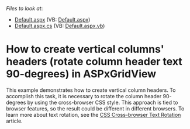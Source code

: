 <!-- default file list -->
*Files to look at*:

* [Default.aspx](./CS/WebSite/Default.aspx) (VB: [Default.aspx](./VB/WebSite/Default.aspx))
* [Default.aspx.cs](./CS/WebSite/Default.aspx.cs) (VB: [Default.aspx.vb](./VB/WebSite/Default.aspx.vb))
<!-- default file list end -->
# How to create vertical columns' headers (rotate column header text 90-degrees) in ASPxGridView 


<p>This example demonstrates how to create vertical column headers. To accomplish this task, it is necessary to rotate the column header 90-degrees by using the cross-browser CSS style. This approach is tied to browser features, so the result could be different in different browsers. To learn more about text rotation, see the <a href="http://www.htmlgoodies.com/html5/css/css-cross-browser-text-rotation.html#fbid=j82sAK41pbE"><u>CSS Cross-browser Text Rotation</u></a> article.</p><br />


<br/>


